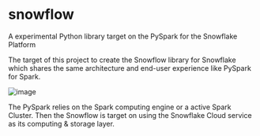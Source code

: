 # snowflow
A experimental Python library target on the PySpark for the Snowflake Platform

The target of this project to create the Snowflow library for Snowflake which shares the same architecture and end-user experience like PySpark for Spark. 

![image](https://github.com/user-attachments/assets/fbc82054-dc3b-4885-bb4e-de7290e14770)


The PySpark relies on the Spark computing engine or a active Spark Cluster. Then the Snowflow is target on using the Snowflake Cloud service as its computing & storage layer.
